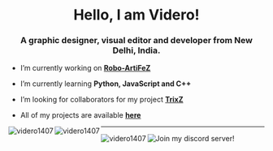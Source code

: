 <h1 align="center">Hello, I am Videro!</h1>
<h3 align="center">A graphic designer, visual editor and developer from New Delhi, India.</h3>


- I’m currently working on [**Robo-ArtiFeZ**](https://github.com/Videro1407/ArtiFeZ)

- I’m currently learning **Python, JavaScript and C++**

- I’m looking for collaborators for my project [**TrixZ**](https://discordbotlist.com/bots/trixz)

- All of my projects are available [**here**](https://www.github.com/Videro1407)
<img align="left" src="https://github-readme-stats.vercel.app/api?username=videro1407&show_icons=true&locale=en&theme=graywhite&layout=compact" alt="videro1407" />
<img align="left" src="https://github-readme-stats.vercel.app/api/top-langs?username=videro1407&show_icons=true&locale=en&layout=compact&theme=graywhite" alt="videro1407" />
<hr>
<p><a href="https://twitter.com/videro1407" target="blank"><img align="left" src="https://img.shields.io/twitter/follow/videro1407?logo=twitter&style=for-the-badge&color=blue&lablelColor=ffffff&logoColor=blue" alt="videro1407" title="Follow me on Twitter!"/></a>
</p>
<p>
<img align="left" src="https://discordapp.com/api/guilds/690494216572239922/widget.png?style=banner2" alt="Join my discord server!" title="Join my discord server!"/>
</p>
